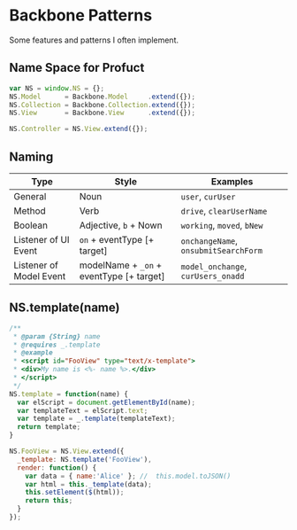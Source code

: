 # Backbone Patterns

Some features and patterns I often implement.

## Name Space for Profuct

```js
var NS = window.NS = {};
NS.Model      = Backbone.Model     .extend({});
NS.Collection = Backbone.Collection.extend({});
NS.View       = Backbone.View      .extend({});

NS.Controller = NS.View.extend({});
```

## Naming

Type   |Style                |Examples
-------|---------------------|--------------------------------
General|Noun                 |`user`, `curUser`
Method |Verb                 |`drive`, `clearUserName`
Boolean|Adjective, `b` + Nown|`working`, `moved`, `bNew`
Listener of UI Event   |`on` + eventType [+ target]             |`onchangeName`, `onsubmitSearchForm`
Listener of Model Event|modelName + `_on` + eventType [+ target]|`model_onchange`, `curUsers_onadd`

## NS.template(name)

```js
/**
 * @param {String} name
 * @requires _.template
 * @example
 * <script id="FooView" type="text/x-template">
 * <div>My name is <%- name %>.</div>
 * </script>
 */
NS.template = function(name) {
  var elScript = document.getElementById(name);
  var templateText = elScript.text;
  var template = _.template(templateText);
  return template;
}
```

```js
NS.FooView = NS.View.extend({
  _template: NS.template('FooView'),
  render: function() {
    var data = { name:'Alice' }; //  this.model.toJSON()
    var html = this._template(data);
    this.setElement($(html));
    return this;
  }
});
```
